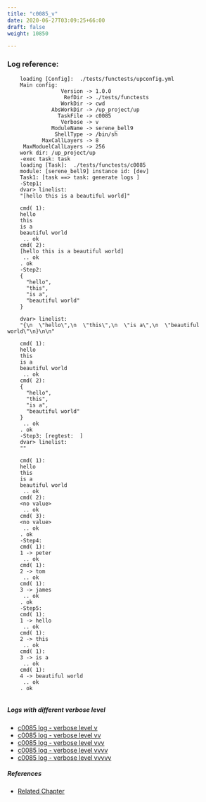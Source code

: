```yaml
---
title: "c0085_v"
date: 2020-06-27T03:09:25+66:00
draft: false
weight: 10850

---
```


### Log reference: <no value>

```
    loading [Config]:  ./tests/functests/upconfig.yml
    Main config:
                 Version -> 1.0.0
                  RefDir -> ./tests/functests
                 WorkDir -> cwd
              AbsWorkDir -> /up_project/up
                TaskFile -> c0085
                 Verbose -> v
              ModuleName -> serene_bell9
               ShellType -> /bin/sh
           MaxCallLayers -> 8
     MaxModuelCallLayers -> 256
    work dir: /up_project/up
    -exec task: task
    loading [Task]:  ./tests/functests/c0085
    module: [serene_bell9] instance id: [dev]
    Task1: [task ==> task: generate logs ]
    -Step1:
    dvar> linelist:
    "[hello this is a beautiful world]"
    
    cmd( 1):
    hello
    this
    is a
    beautiful world
     .. ok
    cmd( 2):
    [hello this is a beautiful world]
     .. ok
    . ok
    -Step2:
    {
      "hello",
      "this",
      "is a",
      "beautiful world"
    }
    
    dvar> linelist:
    "{\n  \"hello\",\n  \"this\",\n  \"is a\",\n  \"beautiful world\"\n}\n\n"
    
    cmd( 1):
    hello
    this
    is a
    beautiful world
     .. ok
    cmd( 2):
    {
      "hello",
      "this",
      "is a",
      "beautiful world"
    }
     .. ok
    . ok
    -Step3: [regtest:  ]
    dvar> linelist:
    ""
    
    cmd( 1):
    hello
    this
    is a
    beautiful world
     .. ok
    cmd( 2):
    <no value>
     .. ok
    cmd( 3):
    <no value>
     .. ok
    . ok
    -Step4:
    cmd( 1):
    1 -> peter
     .. ok
    cmd( 1):
    2 -> tom
     .. ok
    cmd( 1):
    3 -> james
     .. ok
    . ok
    -Step5:
    cmd( 1):
    1 -> hello
     .. ok
    cmd( 1):
    2 -> this
     .. ok
    cmd( 1):
    3 -> is a
     .. ok
    cmd( 1):
    4 -> beautiful world
     .. ok
    . ok
    
```

##### Logs with different verbose level
* [c0085 log - verbose level v](../../logs/c0085_v)
* [c0085 log - verbose level vv](../../logs/c0085_vv)
* [c0085 log - verbose level vvv](../../logs/c0085_vvv)
* [c0085 log - verbose level vvvv](../../logs/c0085_vvvv)
* [c0085 log - verbose level vvvvv](../../logs/c0085_vvvvv)

##### References
* [Related Chapter](../../template/c0085)
